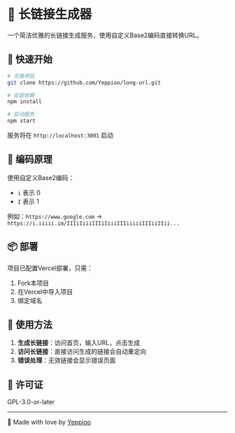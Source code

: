 # 🌸 长链接生成器

一个简洁优雅的长链接生成服务，使用自定义Base2编码直接转换URL。

## 🚀 快速开始

```bash
# 克隆项目
git clone https://github.com/Yeppioo/long-url.git

# 安装依赖
npm install

# 启动服务
npm start
```

服务将在 `http://localhost:3001` 启动

## 🔧 编码原理

使用自定义Base2编码：
- `i` 表示 0
- `I` 表示 1

例如：`https://www.google.com` 
→ `https://i.iiiii.im/IIIiIiiiIIIiIiiiIIIiiiiiIIIiiIIii...`

## 📦 部署

项目已配置Vercel部署，只需：

1. Fork本项目
2. 在Vercel中导入项目
3. 绑定域名

## 🎯 使用方法

1. **生成长链接**：访问首页，输入URL，点击生成
2. **访问长链接**：直接访问生成的链接会自动重定向
3. **错误处理**：无效链接会显示错误页面

## 📄 许可证

GPL-3.0-or-later

---

💖 Made with love by [Yeppioo](https://github.com/Yeppioo)

